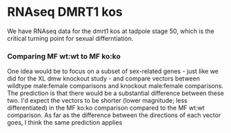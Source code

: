 # RNAseq DMRT1 kos

We have RNAseq data for the dmrt1 kos at tadpole stage 50, which is the critical turning point for sexual differntiation.  

### Comparing MF wt:wt to MF ko:ko
One idea would be to focus on a subset of sex-related genes - just like we did for the XL dmw knockout study - and compare vectors between wildtype male:female comparisons and knockout male:female comparisons. The prediction is that there would be a substantial difference between these two. I'd expect the vectors to be shorter (lower magnitude; less differentiated) in the MF ko:ko comparison compared to the MF wt:wt comparison. As far as the difference between the directions of each vector goes, I think the same prediction applies
